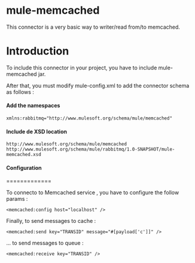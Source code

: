 mule-memcached
=============

This connector is a very basic way to writer/read from/to memcached.

Introduction
============

To include this connector in your project, you have to include mule-memcached jar.

After that, you must modify mule-config.xml to add the connector schema as follows :

#### Add the namespaces
	xmlns:rabbitmq="http://www.mulesoft.org/schema/mule/memcached"

#### Include de XSD location
	http://www.mulesoft.org/schema/mule/memcached http://www.mulesoft.org/schema/mule/rabbitmq/1.0-SNAPSHOT/mule-memcached.xsd

#### Configuration
=============

To connecto to Memcached service , you have to configure the follow params :

	<memcached:config host="localhost" />

Finally, to send messages to cache :

	<memcached:send key="TRANSID" message="#[payload['c']]" />

... to send messages to queue :

	<memcached:receive key="TRANSID" />
